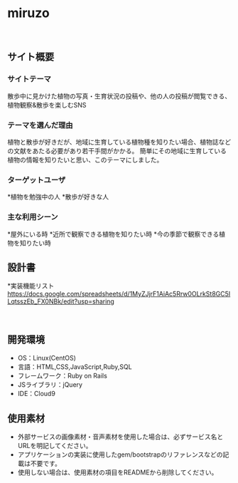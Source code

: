 # miruzo
​
## サイト概要
### サイトテーマ
散歩中に見かけた植物の写真・生育状況の投稿や、他の人の投稿が閲覧できる、植物観察&散歩を楽しむSNS
​
### テーマを選んだ理由
植物と散歩が好きだが、地域に生育している植物種を知りたい場合、植物誌などの文献をあたる必要があり若干手間がかかる。
簡単にその地域に生育している植物の情報を知りたいと思い、このテーマにしました。



### ターゲットユーザ
*植物を勉強中の人
*散歩が好きな人
​
### 主な利用シーン
*屋外にいる時
*近所で観察できる植物を知りたい時
*今の季節で観察できる植物を知りたい時
​
## 設計書
*実装機能リスト
https://docs.google.com/spreadsheets/d/1MyZJjrF1AiAc5Rrw0OLrkSt8GC5ILqtsszEb_FX0NBk/edit?usp=sharing
<!--テーマを設定・提出する時点では不要です-->
​
## 開発環境
- OS：Linux(CentOS)
- 言語：HTML,CSS,JavaScript,Ruby,SQL
- フレームワーク：Ruby on Rails
- JSライブラリ：jQuery
- IDE：Cloud9
​
## 使用素材
- 外部サービスの画像素材・音声素材を使用した場合は、必ずサービス名とURLを明記してください。
- アプリケーションの実装に使用したgem/bootstrapのリファレンスなどの記載は不要です。
- 使用しない場合は、使用素材の項目をREADMEから削除してください。